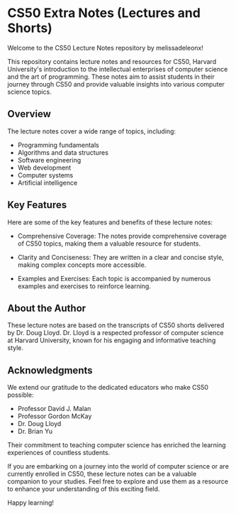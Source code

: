 # CS50 Extra Notes (Lectures and Shorts)

Welcome to the CS50 Lecture Notes repository by melissadeleonx!

This repository contains lecture notes and resources for CS50, Harvard University's introduction to the intellectual enterprises of computer science and the art of programming. These notes aim to assist students in their journey through CS50 and provide valuable insights into various computer science topics. 

## Overview

The lecture notes cover a wide range of topics, including:

- Programming fundamentals
- Algorithms and data structures
- Software engineering
- Web development
- Computer systems
- Artificial intelligence

## Key Features

Here are some of the key features and benefits of these lecture notes:

- Comprehensive Coverage: The notes provide comprehensive coverage of CS50 topics, making them a valuable resource for students.

- Clarity and Conciseness: They are written in a clear and concise style, making complex concepts more accessible.

- Examples and Exercises: Each topic is accompanied by numerous examples and exercises to reinforce learning.

## About the Author

These lecture notes are based on the transcripts of CS50 shorts delivered by Dr. Doug Lloyd. Dr. Lloyd is a respected professor of computer science at Harvard University, known for his engaging and informative teaching style.

## Acknowledgments

We extend our gratitude to the dedicated educators who make CS50 possible:

- Professor David J. Malan
- Professor Gordon McKay
- Dr. Doug Lloyd
- Dr. Brian Yu

Their commitment to teaching computer science has enriched the learning experiences of countless students.

If you are embarking on a journey into the world of computer science or are currently enrolled in CS50, these lecture notes can be a valuable companion to your studies. Feel free to explore and use them as a resource to enhance your understanding of this exciting field.

Happy learning!

